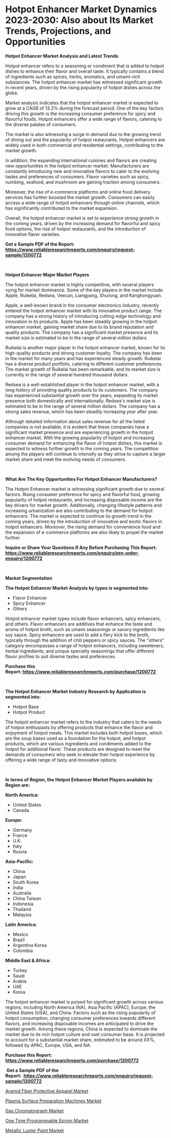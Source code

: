 <p><h1>Hotpot Enhancer Market Dynamics 2023-2030: Also about Its Market Trends, Projections, and Opportunities</h1></p><p><strong>Hotpot Enhancer Market Analysis and Latest Trends</strong></p>
<p><p>Hotpot enhancer refers to a seasoning or condiment that is added to hotpot dishes to enhance their flavor and overall taste. It typically contains a blend of ingredients such as spices, herbs, aromatics, and umami-rich substances. The hotpot enhancer market has witnessed significant growth in recent years, driven by the rising popularity of hotpot dishes across the globe.</p><p>Market analysis indicates that the hotpot enhancer market is expected to grow at a CAGR of 13.2% during the forecast period. One of the key factors driving this growth is the increasing consumer preference for spicy and flavorful foods. Hotpot enhancers offer a wide range of flavors, catering to the diverse palates of consumers.</p><p>The market is also witnessing a surge in demand due to the growing trend of dining out and the popularity of hotpot restaurants. Hotpot enhancers are widely used in both commercial and residential settings, contributing to the market growth.</p><p>In addition, the expanding international cuisines and flavors are creating new opportunities in the hotpot enhancer market. Manufacturers are constantly introducing new and innovative flavors to cater to the evolving tastes and preferences of consumers. Flavor varieties such as spicy, numbing, seafood, and mushroom are gaining traction among consumers.</p><p>Moreover, the rise of e-commerce platforms and online food delivery services has further boosted the market growth. Consumers can easily access a wide range of hotpot enhancers through online channels, which has significantly contributed to the market expansion.</p><p>Overall, the hotpot enhancer market is set to experience strong growth in the coming years, driven by the increasing demand for flavorful and spicy food options, the rise of hotpot restaurants, and the introduction of innovative flavor varieties.</p></p>
<p><strong>Get a Sample PDF of the Report:&nbsp; <a href="https://www.reliableresearchreports.com/enquiry/request-sample/1200772">https://www.reliableresearchreports.com/enquiry/request-sample/1200772</a></strong></p>
<p>&nbsp;</p>
<p><strong>Hotpot Enhancer Major Market Players</strong></p>
<p><p>The hotpot enhancer market is highly competitive, with several players vying for market dominance. Some of the key players in the market include Apple, Ruikelai, Redsea, Veecan, Liangyang, Shurong, and Kanghongyuan.</p><p>Apple, a well-known brand in the consumer electronics industry, recently entered the hotpot enhancer market with its innovative product range. The company has a strong history of introducing cutting-edge technology and innovation in its products. Apple has been steadily growing in the hotpot enhancer market, gaining market share due to its brand reputation and quality products. The company has a significant market presence and its market size is estimated to be in the range of several million dollars.</p><p>Ruikelai is another major player in the hotpot enhancer market, known for its high-quality products and strong customer loyalty. The company has been in the market for many years and has experienced steady growth. Ruikelai has a diverse product portfolio, catering to different customer preferences. The market growth of Ruikelai has been remarkable, and its market size is currently in the range of several hundred thousand dollars.</p><p>Redsea is a well-established player in the hotpot enhancer market, with a long history of providing quality products to its customers. The company has experienced substantial growth over the years, expanding its market presence both domestically and internationally. Redsea's market size is estimated to be in the range of several million dollars. The company has a strong sales revenue, which has been steadily increasing year after year.</p><p>Although detailed information about sales revenue for all the listed companies is not available, it is evident that these companies have a significant market presence and are experiencing growth in the hotpot enhancer market. With the growing popularity of hotpot and increasing consumer demand for enhancing the flavor of hotpot dishes, this market is expected to witness further growth in the coming years. The competition among the players will continue to intensify as they strive to capture a larger market share and meet the evolving needs of consumers.</p></p>
<p>&nbsp;</p>
<p><strong>What Are The Key Opportunities For Hotpot Enhancer Manufacturers?</strong></p>
<p><p>The Hotpot Enhancer market is witnessing significant growth due to several factors. Rising consumer preference for spicy and flavorful food, growing popularity of hotpot restaurants, and increasing disposable income are the key drivers for market growth. Additionally, changing lifestyle patterns and increasing urbanization are also contributing to the demand for hotpot enhancers. The market is expected to continue its growth trend in the coming years, driven by the introduction of innovative and exotic flavors in hotpot enhancers. Moreover, the rising demand for convenience food and the expansion of e-commerce platforms are also likely to propel the market further.</p></p>
<p><strong>Inquire or Share Your Questions If Any Before Purchasing This Report: <a href="https://www.reliableresearchreports.com/enquiry/pre-order-enquiry/1200772">https://www.reliableresearchreports.com/enquiry/pre-order-enquiry/1200772</a></strong></p>
<p>&nbsp;</p>
<p><strong>Market Segmentation</strong></p>
<p><strong>The Hotpot Enhancer Market Analysis by types is segmented into:</strong></p>
<p><ul><li>Flavor Enhancer</li><li>Spicy Enhancer</li><li>Others</li></ul></p>
<p><p>Hotpot enhancer market types include flavor enhancers, spicy enhancers, and others. Flavor enhancers are additives that enhance the taste and aroma of hotpot broth, such as umami seasonings or savory ingredients like soy sauce. Spicy enhancers are used to add a fiery kick to the broth, typically through the addition of chili peppers or spicy sauces. The "others" category encompasses a range of hotpot enhancers, including sweeteners, herbal ingredients, and unique specialty seasonings that offer different flavor profiles to suit diverse tastes and preferences.</p></p>
<p><strong>Purchase this Report:&nbsp;<a href="https://www.reliableresearchreports.com/purchase/1200772">https://www.reliableresearchreports.com/purchase/1200772</a></strong></p>
<p>&nbsp;</p>
<p><strong>The Hotpot Enhancer Market Industry Research by Application is segmented into:</strong></p>
<p><ul><li>Hotpot Base</li><li>Hotpot Product</li></ul></p>
<p><p>The hotpot enhancer market refers to the industry that caters to the needs of hotpot enthusiasts by offering products that enhance the flavor and enjoyment of hotpot meals. This market includes both hotpot bases, which are the soup bases used as a foundation for the hotpot, and hotpot products, which are various ingredients and condiments added to the hotpot for additional flavor. These products are designed to meet the demands of consumers who seek to elevate their hotpot experience by offering a wide range of tasty and innovative options.</p></p>
<p>&nbsp;</p>
<p><strong>In terms of Region, the Hotpot Enhancer Market Players available by Region are:</strong></p>
<p>
    <p> <strong> North America: </strong>
        <ul>
            <li>United States</li>
            <li>Canada</li>
        </ul>
        </p> 
    <p> <strong> Europe: </strong>
        <ul>
            <li>Germany</li>
            <li>France</li>
            <li>U.K.</li>
            <li>Italy</li>
            <li>Russia</li>
        </ul>
        </p> 
    <p> <strong> Asia-Pacific: </strong>
        <ul>
            <li>China</li>
            <li>Japan</li>
            <li>South Korea</li>
            <li>India</li>
            <li>Australia</li>
            <li>China Taiwan</li>
            <li>Indonesia</li>
            <li>Thailand</li>
            <li>Malaysia</li>
        </ul>
        </p> 
    <p> <strong> Latin America: </strong>
        <ul>
            <li>Mexico</li>
            <li>Brazil</li>
            <li>Argentina Korea</li>
            <li>Colombia</li>
        </ul>
        </p> 
    <p> <strong> Middle East & Africa: </strong>
        <ul>
            <li>Turkey</li>
            <li>Saudi</li>
            <li>Arabia</li>
            <li>UAE</li>
            <li>Korea</li>
        </ul>
    </p>
    </p>
<p><p>The hotpot enhancer market is poised for significant growth across various regions, including North America (NA), Asia Pacific (APAC), Europe, the United States (USA), and China. Factors such as the rising popularity of hotpot consumption, changing consumer preferences towards different flavors, and increasing disposable incomes are anticipated to drive the market growth. Among these regions, China is expected to dominate the market due to its rich hotpot culture and vast consumer base. It is projected to account for a substantial market share, estimated to be around XX%, followed by APAC, Europe, USA, and NA.</p></p>
<p><strong>Purchase this Report: <a href="https://www.reliableresearchreports.com/purchase/1200772">https://www.reliableresearchreports.com/purchase/1200772</a></strong></p>
<p>&nbsp;<strong>Get a Sample PDF of the Report:&nbsp;&nbsp;<a href="https://www.reliableresearchreports.com/enquiry/request-sample/1200772">https://www.reliableresearchreports.com/enquiry/request-sample/1200772</a></strong></p>
<p><strong></strong></p>
<p><p><a href="https://github.com/mabutironaldo/Market-Research-Report-List-1/blob/main/aramid-fiber-protective-apparel-market.md">Aramid Fiber Protective Apparel Market</a></p><p><a href="https://github.com/lbird53714/Market-Research-Report-List-1/blob/main/plasma-surface-preparation-machines-market.md">Plasma Surface Preparation Machines Market</a></p><p><a href="https://medium.com/@albanaduro2018/gas-chromatograph-market-size-growth-forecast-2023-2030-1142e0c9a013">Gas Chromatograph Market</a></p><p><a href="https://www.linkedin.com/pulse/decoding-one-time-programmable-eprom-market-deep-dive-latest-imxfe/">One Time Programmable Eprom Market</a></p><p><a href="https://medium.com/@bobbyrobinson56/metallic-luster-paint-market-size-growth-forecast-2023-2030-2d3a766be1ce">Metallic Luster Paint Market</a></p></p>
